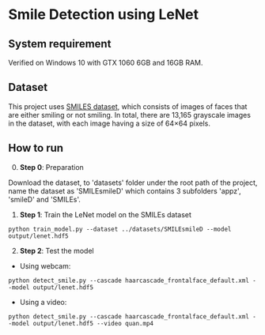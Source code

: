 # Smile Detection using LeNet

## System requirement 
Verified on Windows 10 with GTX 1060 6GB and 16GB RAM. 

## Dataset

This project uses [SMILES dataset](https://github.com/hromi/SMILEsmileD), which consists of images of faces that are either smiling or not smiling. In total,
there are 13,165 grayscale images in the dataset, with each image having a size of 64×64 pixels.


## How to run
0. __Step 0__: Preparation

Download the dataset, to 'datasets' folder under the root path of the project, name the dataset as 'SMILEsmileD' which contains 3 subfolders 'appz', 'smileD' and 'SMILEs'.

1. __Step 1__: Train the LeNet model on the SMILEs dataset

```
python train_model.py --dataset ../datasets/SMILEsmileD --model output/lenet.hdf5
```
2. __Step 2__: Test the model

- Using webcam:

```
python detect_smile.py --cascade haarcascade_frontalface_default.xml --model output/lenet.hdf5
```

- Using a video:

```
python detect_smile.py --cascade haarcascade_frontalface_default.xml --model output/lenet.hdf5 --video quan.mp4
```
